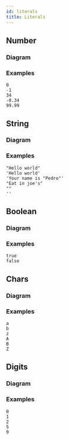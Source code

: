 ```yaml
---
id: literals
title: Literals
---
```


## Number

### Diagram

<ny-railroad-diagram diagram="Diagram(
      Optional('-', 'skip'),
      OneOrMore(NonTerminal('digit', optionsBuilder('href', 'literals#digits'))),
      Optional(Sequence('.', OneOrMore(NonTerminal('digit', optionsBuilder('href', 'literals#digits'))))))"></ny-railroad-diagram>

### Examples

```
0
-1
34
-0.34
99.99
```

## String

### Diagram

<ny-railroad-diagram diagram="Diagram(
      Choice(
        0,
        Sequence(Terminal('&quot;'), ZeroOrMore(Terminal('Any char but &quot;')), Terminal('&quot;')),
        Sequence(Terminal(&quot;'&quot;), ZeroOrMore(Terminal(&quot;Any char but '&quot;)), Terminal(&quot;'&quot;))))"></ny-railroad-diagram>

### Examples

```
"Hello world"
'Hello world'
'Your name is "Pedro"'
"Eat in joe's"
""
''
```

## Boolean

### Diagram

<ny-railroad-diagram diagram="Diagram(Choice(0, Terminal('true'), Terminal('false')))"></ny-railroad-diagram>

### Examples

```
true
false
```

## Chars

### Diagram

<ny-railroad-diagram diagram="Diagram(NonTerminal(' Any character from a to z both upper and lower case '))"></ny-railroad-diagram>

### Examples

```
a
b
z
A
B
Z
```

## Digits

### Diagram

<ny-railroad-diagram diagram="Diagram(NonTerminal('Any number from 0 to 9'))"></ny-railroad-diagram>

### Examples

```
0
1
2
5
9
```
